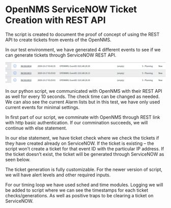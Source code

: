 # OpenNMS ServiceNOW Ticket Creation with REST API
The script is created to document the proof of concept of using the REST API to create tickets from events of the OpenNMS.

In our test environment, we have generated 4 different events to see if we can generate tickets through ServiceNOW REST API.

![](/images/tickets.png)

In our python script, we communicated with OpenNMS with their REST API as well for every 10 seconds. The check time can be changed as needed. We can also see the current Alarm lists but in this test, we have only used current events for minimal settings.  

In first part of our script, we comminate with OpenNMS through REST link with http basic authentication. If our commination succeeds, we will continue with else statement. 

In our else statement, we have ticket check where we check the tickets if they have created already on ServiceNOW. If the ticket is existing – the script won’t create a ticket for that event ID with the particular IP address. If the ticket doesn’t exist, the ticket will be generated through ServiceNOW as seen below. 

The ticket generation is fully customizable. For the newer version of script, we will have alert levels and other required inputs. 

For our timing loop we have used sched and time modules. Logging we will be added to script where we can see the timestamps for each ticket checks/generations. As well as positive traps to be clearing a ticket on ServiceNOW. 
